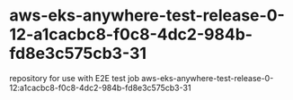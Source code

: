 # aws-eks-anywhere-test-release-0-12-a1cacbc8-f0c8-4dc2-984b-fd8e3c575cb3-31
repository for use with E2E test job aws-eks-anywhere-test-release-0-12:a1cacbc8-f0c8-4dc2-984b-fd8e3c575cb3-31
